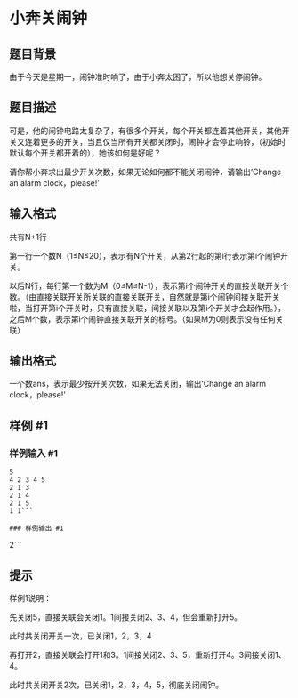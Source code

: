 # 小奔关闹钟

## 题目背景

由于今天是星期一，闹钟准时响了，由于小奔太困了，所以他想关停闹钟。


## 题目描述

可是，他的闹钟电路太复杂了，有很多个开关，每个开关都连着其他开关，其他开关又连着更多的开关，当且仅当所有开关都关闭时，闹钟才会停止响铃，（初始时默认每个开关都开着的），她该如何是好呢？


请你帮小奔求出最少开关次数，如果无论如何都不能关闭闹钟，请输出‘Change an alarm clock，please!’

## 输入格式

共有N+1行

第一行一个数N（1≤N≤20），表示有N个开关，从第2行起的第i行表示第i个闹钟开关。

以后N行，每行第一个数为M（0≤M≤N-1），表示第i个闹钟开关的直接关联开关个数。（由直接关联开关所关联的直接关联开关，自然就是第i个闹钟间接关联开关啦，当打开第i个开关时，只有直接关联，间接关联以及第i个开关才会起作用。），之后M个数，表示第i个闹钟直接关联开关的标号。（如果M为0则表示没有任何关联）

## 输出格式

一个数ans，表示最少按开关次数，如果无法关闭，输出‘Change an alarm clock，please!’

## 样例 #1

### 样例输入 #1
```
5
4 2 3 4 5
2 1 3
2 1 4
2 1 5
1 1```

### 样例输出 #1

```
2```

## 提示

样例1说明：


先关闭5，直接关联会关闭1。1间接关闭2、3、4，但会重新打开5。


此时共关闭开关一次，已关闭1，2，3，4


再打开2，直接关联会打开1和3。1间接关闭2、3、5，重新打开4。3间接关闭1、4。


此时共关闭开关2次，已关闭1，2，3，4，5，彻底关闭闹钟。
